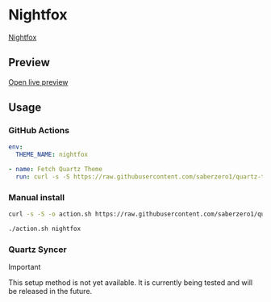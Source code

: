 # Nightfox

[Nightfox](https://github.com/mbromell)

## Preview

[Open live preview](https://quartz-themes.github.io/nightfox/)

## Usage

### GitHub Actions

```yaml
env:
  THEME_NAME: nightfox
```

```yaml
- name: Fetch Quartz Theme
  run: curl -s -S https://raw.githubusercontent.com/saberzero1/quartz-themes/master/action.sh | bash -s -- $THEME_NAME
```

### Manual install

```bash
curl -s -S -o action.sh https://raw.githubusercontent.com/saberzero1/quartz-themes/master/action.sh

./action.sh nightfox
```

### Quartz Syncer

> [!IMPORTANT]
> This setup method is not yet available. It is currently being tested and will be released in the future.

